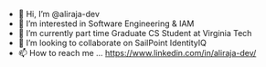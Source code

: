 - 👋 Hi, I’m @aliraja-dev
- 👀 I’m interested in Software Engineering & IAM
- 🌱 I’m currently part time Graduate CS Student at Virginia Tech
- 💞️ I’m looking to collaborate on SailPoint IdentityIQ
- 📫 How to reach me ... https://www.linkedin.com/in/aliraja-dev/
